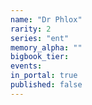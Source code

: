 ```yaml
---
name: "Dr Phlox"
rarity: 2
series: "ent"
memory_alpha: ""
bigbook_tier:
events:
in_portal: true
published: false
---
```

